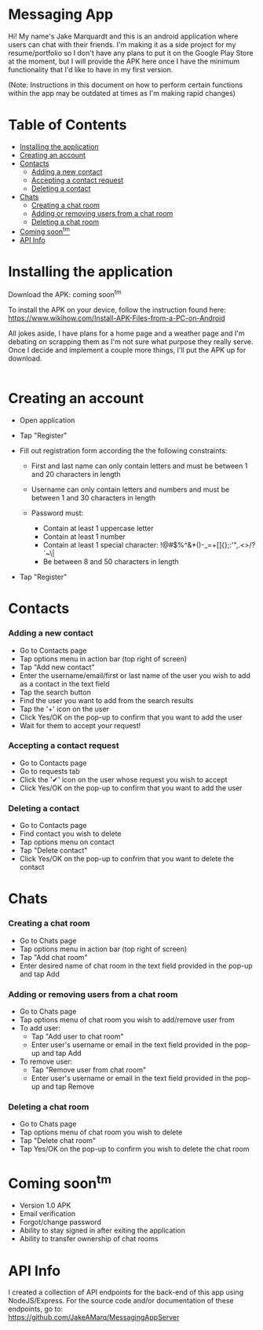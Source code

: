 # Messaging App

Hi! My name's Jake Marquardt and this is an android application where users can chat with their friends. I'm making it as a side project for my resume/portfolio so I don't have any plans to put it on the Google Play Store at the moment, but I will provide the APK here once I have the minimum functionality that I'd like to have in my first version.

(Note: Instructions in this document on how to perform certain functions within the app may be outdated at times as I'm making rapid changes)

# Table of Contents
- [Installing the application](#installing-the-application)
- [Creating an account](#creating-an-account)
- [Contacts](#contacts)
    - [Adding a new contact](#adding-a-new-contact)
    - [Accepting a contact request](#accepting-a-contact-request)
    - [Deleting a contact](#deleting-a-contact)
- [Chats](#chats)
    - [Creating a chat room](#creating-a-chat-room)
    - [Adding or removing users from a chat room](#adding-or-removing-users-from-a-chat-room)
    - [Deleting a chat room](#deleting-a-chat-room)
- [Coming soon<sup>tm](#coming-soontm)
- [API Info](#api-info)

# Installing the application

Download the APK: coming soon<sup>tm</sup>

To install the APK on your device, follow the instruction found here:<br>
https://www.wikihow.com/Install-APK-Files-from-a-PC-on-Android

All jokes aside, I have plans for a home page and a weather page and I'm debating on scrapping them as I'm not sure what purpose they really serve. Once I decide and implement a couple more things, I'll put the APK up for download.<br>
<br>

# Creating an account

- Open application
- Tap "Register"
- Fill out registration form according the the following constraints:

  - First and last name can only contain letters and must be between 1 and 20 characters in length
  - Username can only contain letters and numbers and must be between 1 and 30 characters in length
  - Password must:

    - Contain at least 1 uppercase letter
    - Contain at least 1 number
    - Contain at least 1 special character: !@#$%^&*()-_=+[]{};:'",.<>/?`~\\|
    - Be between 8 and 50 characters in length
- Tap "Register"

# Contacts

### Adding a new contact

- Go to Contacts page
- Tap options menu in action bar (top right of screen)
- Tap "Add new contact"
- Enter the username/email/first or last name of the user you wish to add as a contact in the text field
- Tap the search button
- Find the user you want to add from the search results
- Tap the '+' icon on the user
- Click Yes/OK on the pop-up to confirm that you want to add the user
- Wait for them to accept your request!

### Accepting a contact request

- Go to Contacts page
- Go to requests tab
- Click the '&#10004;' icon on the user whose request you wish to accept
- Click Yes/OK on the pop-up to confirm that you want to add the user

### Deleting a contact

- Go to Contacts page
- Find contact you wish to delete
- Tap options menu on contact
- Tap "Delete contact"
- Click Yes/OK on the pop-up to confrim that you want to delete the contact

# Chats

### Creating a chat room

- Go to Chats page
- Tap options menu in action bar (top right of screen)
- Tap "Add chat room"
- Enter desired name of chat room in the text field provided in the pop-up and tap Add

### Adding or removing users from a chat room

- Go to Chats page
- Tap options menu of chat room you wish to add/remove user from
- To add user:
  - Tap "Add user to chat room"
  - Enter user's username or email in the text field provided in the pop-up and tap Add
- To remove user:
  - Tap "Remove user from chat room"
  - Enter user's username or email in the text field provided in the pop-up and tap Remove

### Deleting a chat room

- Go to Chats page
- Tap options menu of chat room you wish to delete
- Tap "Delete chat room"
- Tap Yes/OK on the pop-up to confirm you wish to delete the chat room

# Coming soon<sup>tm

- Version 1.0 APK
- Email verification
- Forgot/change password
- Ability to stay signed in after exiting the application
- Ability to transfer ownership of chat rooms

# API Info

I created a collection of API endpoints for the back-end of this app using NodeJS/Express. For the source code and/or documentation of these endpoints, go to: <br>
https://github.com/JakeAMarq/MessagingAppServer
